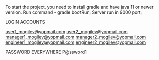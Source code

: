 To start the project, you need to install gradle and have java 11 or newer version.
Run command - gradle bootRun;
Server run in 9000 port;

LOGIN ACCOUNTS

user1_mogilev@yopmail.com
user2_mogilev@yopmail.com
manager1_mogilev@yopmail.com
manager2_mogilev@yopmail.com
engineer1_mogilev@yopmail.com
engineer2_mogilev@yopmail.com

PASSWORD EVERYWHERE
P@ssword1
